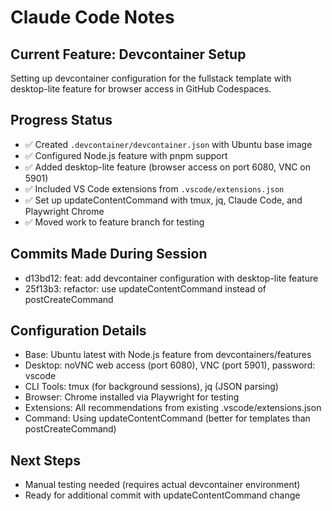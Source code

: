 # Claude Code Notes

## Current Feature: Devcontainer Setup

Setting up devcontainer configuration for the fullstack template with desktop-lite feature for browser access in GitHub Codespaces.

## Progress Status
- ✅ Created `.devcontainer/devcontainer.json` with Ubuntu base image
- ✅ Configured Node.js feature with pnpm support
- ✅ Added desktop-lite feature (browser access on port 6080, VNC on 5901)
- ✅ Included VS Code extensions from `.vscode/extensions.json`
- ✅ Set up updateContentCommand with tmux, jq, Claude Code, and Playwright Chrome
- ✅ Moved work to feature branch for testing

## Commits Made During Session
- d13bd12: feat: add devcontainer configuration with desktop-lite feature
- 25f13b3: refactor: use updateContentCommand instead of postCreateCommand

## Configuration Details
- Base: Ubuntu latest with Node.js feature from devcontainers/features
- Desktop: noVNC web access (port 6080), VNC (port 5901), password: vscode
- CLI Tools: tmux (for background sessions), jq (JSON parsing)
- Browser: Chrome installed via Playwright for testing
- Extensions: All recommendations from existing .vscode/extensions.json
- Command: Using updateContentCommand (better for templates than postCreateCommand)

## Next Steps
- Manual testing needed (requires actual devcontainer environment)
- Ready for additional commit with updateContentCommand change